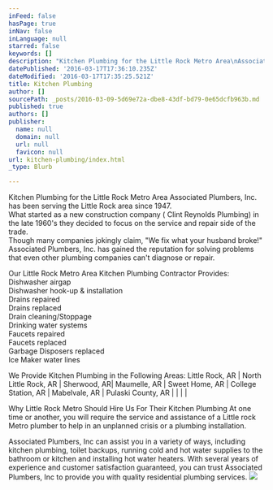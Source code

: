 ```yaml
---
inFeed: false
hasPage: true
inNav: false
inLanguage: null
starred: false
keywords: []
description: "Kitchen Plumbing for the Little Rock Metro Area\nAssociated Plumbers, Inc. has been serving the Little Rock area since 1947. What started as a new construction company ( Clint Reynolds Plumbing) in the late 1960's they decided to focus on the service and repair side of the trade. Though many companies jokingly claim, “We fix what your husband broke!” Associated Plumbers, Inc. has gained the reputation for solving problems that even other plumbing companies can’t diagnose or repair.\_"
datePublished: '2016-03-17T17:36:10.235Z'
dateModified: '2016-03-17T17:35:25.521Z'
title: Kitchen Plumbing
author: []
sourcePath: _posts/2016-03-09-5d69e72a-dbe8-43df-bd79-0e65dcfb963b.md
published: true
authors: []
publisher:
  name: null
  domain: null
  url: null
  favicon: null
url: kitchen-plumbing/index.html
_type: Blurb

---
```

Kitchen Plumbing for the Little Rock Metro Area
Associated Plumbers, Inc. has been serving the Little Rock area since 1947\.   
What started as a new construction company ( Clint Reynolds Plumbing) in the late 1960's they decided to focus on the service and repair side of the trade.   
Though many companies jokingly claim, "We fix what your husband broke!" Associated Plumbers, Inc. has gained the reputation for solving problems that even other plumbing companies can't diagnose or repair. 

Our Little Rock Metro Area Kitchen Plumbing Contractor Provides:
Dishwasher airgap   
Dishwasher hook-up & installation   
Drains repaired  
Drains replaced  
Drain cleaning/Stoppage  
Drinking water systems  
Faucets repaired  
Faucets replaced  
Garbage Disposers replaced  
Ice Maker water lines 

We Provide Kitchen Plumbing in the Following Areas:
Little Rock, AR | North Little Rock, AR | Sherwood, AR| Maumelle, AR | Sweet Home, AR | College Station, AR | Mabelvale, AR | Pulaski County, AR | | | |
  
Why Little Rock Metro Should Hire Us For Their Kitchen Plumbing
At one time or another, you will require the service and assistance of a Little rock Metro plumber to help in an unplanned crisis or a plumbing installation. 

Associated Plumbers, Inc can assist you in a variety of ways, including kitchen plumbing, toilet backups, running cold and hot water supplies to the bathroom or kitchen and installing hot water heaters. With several years of experience and customer satisfaction guaranteed, you can trust Associated Plumbers, Inc to provide you with quality residential plumbing services.
![](https://the-grid-user-content.s3-us-west-2.amazonaws.com/c11e0794-ed77-4d9a-b4e8-b3100cc26658.jpg)